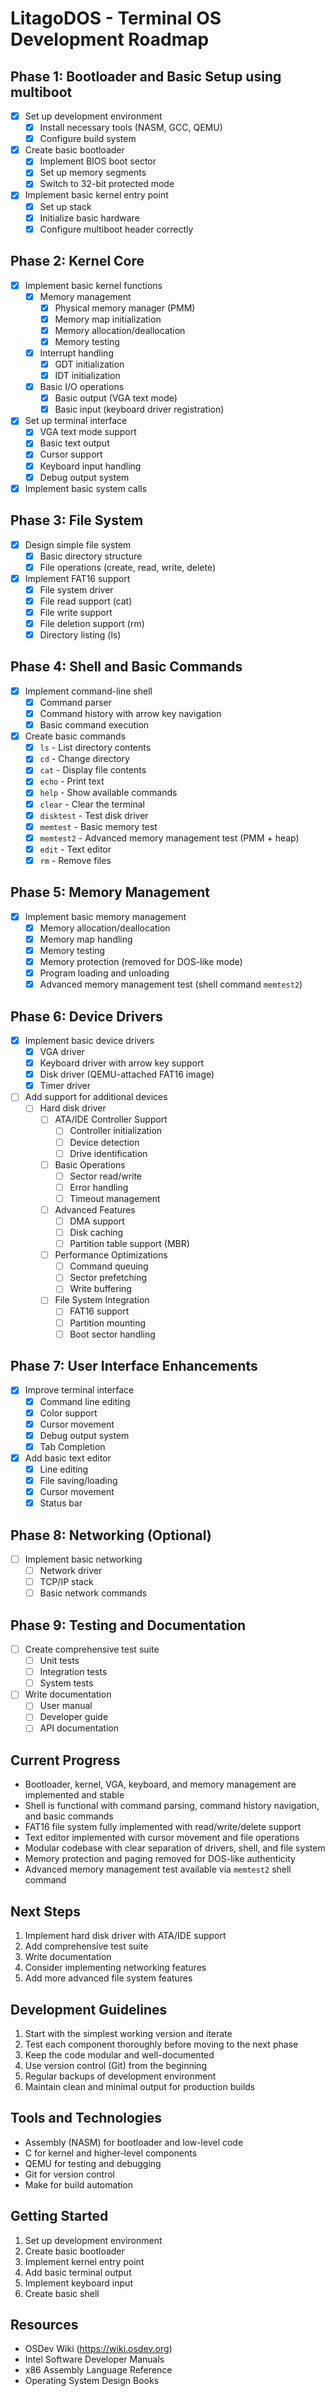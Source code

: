 # LitagoDOS - Terminal OS Development Roadmap

## Phase 1: Bootloader and Basic Setup using multiboot
- [x] Set up development environment
  - [x] Install necessary tools (NASM, GCC, QEMU)
  - [x] Configure build system
- [x] Create basic bootloader
  - [x] Implement BIOS boot sector
  - [x] Set up memory segments
  - [x] Switch to 32-bit protected mode
- [x] Implement basic kernel entry point
  - [x] Set up stack
  - [x] Initialize basic hardware
  - [x] Configure multiboot header correctly

## Phase 2: Kernel Core
- [x] Implement basic kernel functions
  - [x] Memory management
    - [x] Physical memory manager (PMM)
    - [x] Memory map initialization
    - [x] Memory allocation/deallocation
    - [x] Memory testing
  - [x] Interrupt handling
    - [x] GDT initialization
    - [x] IDT initialization
  - [x] Basic I/O operations
    - [x] Basic output (VGA text mode)
    - [x] Basic input (keyboard driver registration)
- [x] Set up terminal interface
  - [x] VGA text mode support
  - [x] Basic text output
  - [x] Cursor support
  - [x] Keyboard input handling
  - [x] Debug output system
- [x] Implement basic system calls

## Phase 3: File System
- [x] Design simple file system
  - [x] Basic directory structure
  - [x] File operations (create, read, write, delete)
- [x] Implement FAT16 support
  - [x] File system driver
  - [x] File read support (cat)
  - [x] File write support
  - [x] File deletion support (rm)
  - [x] Directory listing (ls)

## Phase 4: Shell and Basic Commands
- [x] Implement command-line shell
  - [x] Command parser
  - [x] Command history with arrow key navigation
  - [x] Basic command execution
- [x] Create basic commands
  - [x] `ls` - List directory contents
  - [x] `cd` - Change directory
  - [x] `cat` - Display file contents
  - [x] `echo` - Print text
  - [x] `help` - Show available commands
  - [x] `clear` - Clear the terminal
  - [x] `disktest` - Test disk driver
  - [x] `memtest` - Basic memory test
  - [x] `memtest2` - Advanced memory management test (PMM + heap)
  - [x] `edit` - Text editor
  - [x] `rm` - Remove files

## Phase 5: Memory Management
- [x] Implement basic memory management
  - [x] Memory allocation/deallocation
  - [x] Memory map handling
  - [x] Memory testing
  - [x] Memory protection (removed for DOS-like mode)
  - [x] Program loading and unloading
  - [x] Advanced memory management test (shell command `memtest2`)

## Phase 6: Device Drivers
- [x] Implement basic device drivers
  - [x] VGA driver
  - [x] Keyboard driver with arrow key support
  - [x] Disk driver (QEMU-attached FAT16 image)
  - [x] Timer driver
- [ ] Add support for additional devices
  - [ ] Hard disk driver
    - [ ] ATA/IDE Controller Support
      - [ ] Controller initialization
      - [ ] Device detection
      - [ ] Drive identification
    - [ ] Basic Operations
      - [ ] Sector read/write
      - [ ] Error handling
      - [ ] Timeout management
    - [ ] Advanced Features
      - [ ] DMA support
      - [ ] Disk caching
      - [ ] Partition table support (MBR)
    - [ ] Performance Optimizations
      - [ ] Command queuing
      - [ ] Sector prefetching
      - [ ] Write buffering
    - [ ] File System Integration
      - [ ] FAT16 support
      - [ ] Partition mounting
      - [ ] Boot sector handling

## Phase 7: User Interface Enhancements
- [x] Improve terminal interface
  - [x] Command line editing
  - [x] Color support
  - [x] Cursor movement
  - [x] Debug output system
  - [x] Tab Completion
- [x] Add basic text editor
  - [x] Line editing
  - [x] File saving/loading
  - [x] Cursor movement
  - [x] Status bar

## Phase 8: Networking (Optional)
- [ ] Implement basic networking
  - [ ] Network driver
  - [ ] TCP/IP stack
  - [ ] Basic network commands

## Phase 9: Testing and Documentation
- [ ] Create comprehensive test suite
  - [ ] Unit tests
  - [ ] Integration tests
  - [ ] System tests
- [ ] Write documentation
  - [ ] User manual
  - [ ] Developer guide
  - [ ] API documentation

## Current Progress
- Bootloader, kernel, VGA, keyboard, and memory management are implemented and stable
- Shell is functional with command parsing, command history navigation, and basic commands
- FAT16 file system fully implemented with read/write/delete support
- Text editor implemented with cursor movement and file operations
- Modular codebase with clear separation of drivers, shell, and file system
- Memory protection and paging removed for DOS-like authenticity
- Advanced memory management test available via `memtest2` shell command

## Next Steps
1. Implement hard disk driver with ATA/IDE support
2. Add comprehensive test suite
3. Write documentation
4. Consider implementing networking features
5. Add more advanced file system features

## Development Guidelines
1. Start with the simplest working version and iterate
2. Test each component thoroughly before moving to the next phase
3. Keep the code modular and well-documented
4. Use version control (Git) from the beginning
5. Regular backups of development environment
6. Maintain clean and minimal output for production builds

## Tools and Technologies
- Assembly (NASM) for bootloader and low-level code
- C for kernel and higher-level components
- QEMU for testing and debugging
- Git for version control
- Make for build automation

## Getting Started
1. Set up development environment
2. Create basic bootloader
3. Implement kernel entry point
4. Add basic terminal output
5. Implement keyboard input
6. Create basic shell

## Resources
- OSDev Wiki (https://wiki.osdev.org)
- Intel Software Developer Manuals
- x86 Assembly Language Reference
- Operating System Design Books 